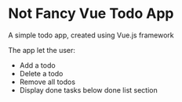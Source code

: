 # Not Fancy Vue Todo App

A simple todo app, created using Vue.js framework 

The app let the user: 

- Add a todo
- Delete a todo
- Remove all todos
- Display done tasks below done list section



